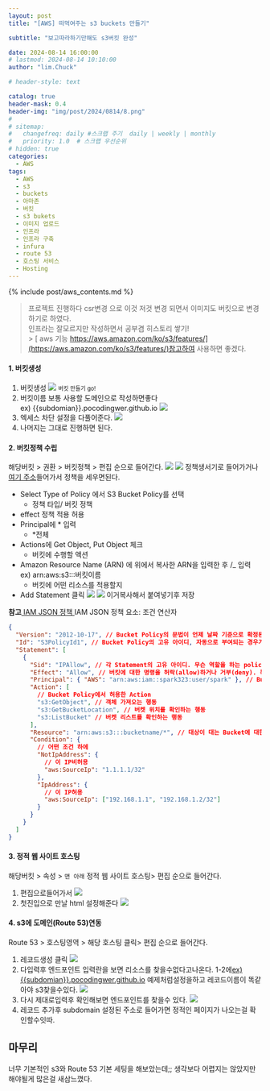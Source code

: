 ```yaml
---
layout: post
title: "[AWS] 떠먹여주는 s3 buckets 만들기"

subtitle: "보고따라하기만해도 s3버킷 완성"

date: 2024-08-14 16:00:00
# lastmod: 2024-08-14 10:10:00
author: "lim.Chuck"

# header-style: text

catalog: true
header-mask: 0.4
header-img: "img/post/2024/0814/8.png"
#
# sitemap:
#   changefreq: daily #스크랩 주기  daily | weekly | monthly
#   priority: 1.0  # 스크랩 우선순위
# hidden: true
categories:
  - AWS
tags:
  - AWS
  - s3
  - buckets
  - 아마존
  - 버킷
  - s3 bukets
  - 이미지 업로드
  - 인프라
  - 인프라 구축
  - infura
  - route 53
  - 호스팅 서비스
  - Hosting
---
```


{% include post/aws_contents.md %}

> 프로젝트 진행하다 csr변경 으로 이것 저것 변경 되면서 이미지도 버킷으로 변경하기로 하였다. <br/>
> 인프라는 잘모르지만 작성하면서 공부겸 히스토리 쌓기!<br/> > [ aws 기능 https://aws.amazon.com/ko/s3/features/](https://aws.amazon.com/ko/s3/features/)참고하여 사용하면 좋겠다.

#### 1. 버킷생성

1. 버킷생성
   ![](/img/post/2024/0814/3.png) <span style="font-size:80%">버킷 만들기 go!</span>
2. 버킷이름 보통 사용할 도메인으로 작성하면좋다<br/>
   ex) {{subdomian}}.pocodingwer.github.io
   ![](/img/post/2024/0814/4.png)
3. 엑세스 차단 설정을 다풀어준다.
   ![](/img/post/2024/0814/5.png)
4. 나머지는 그대로 진행하면 된다.

#### 2. 버킷정책 수립

해당버킷 > 권환 > 버킷정책 > 편집 순으로 들어간다.
![](/img/post/2024/0814/6.png)
![](/img/post/2024/0814/7.png)
정책생서기로 들어가거나 [여기 주소](https://awspolicygen.s3.amazonaws.com/policygen.html)들어가서 정책을 세우면된다.

- Select Type of Policy 에서 S3 Bucket Policy를 선택
  - 정책 타입/ 버킷 정책
- effect 정책 적용 허용
- Principal에 \* 입력
  - \*전체
- Actions에 Get Object, Put Object 체크
  - 버킷에 수행할 액션
- Amazon Resource Name (ARN) 에 위에서 복사한 ARN을 입력한 후 /\_ 입력 ex) arn:aws:s3:::버킷이름
  - 버킷에 어떤 리소스를 적용할지
- Add Statement 클릭
  ![](/img/post/2024/0814/8.png)
  ![](/img/post/2024/0814/9.png)
  이거복사해서 붙여넣기후 저장

**참고**[ IAM JSON 정책 ](https://docs.aws.amazon.com/ko_kr/IAM/latest/UserGuide/reference_policies_elements_condition_operators.html) IAM JSON 정책 요소: 조건 연산자

```json
{
  "Version": "2012-10-17", // Bucket Policy의 문법이 언제 날짜 기준으로 확정된 문법을 사용하는지 → 2008-10-17 버전 후 2012-10-17 버전이 있는데, 그 뒤로는 업데이트가 안됐음
  "Id": "S3PolicyId1", // Bucket Policy의 고유 아이디, 자동으로 부여되는 경우가 많음
  "Statement": [
    {
      "Sid": "IPAllow", // 각 Statement의 고유 아이디. 무슨 역할을 하는 policy인가
      "Effect": "Allow", // 버킷에 대한 명령을 허락(allow)하거나 거부(deny). 특정 사용자에 대해 명령을 제한하거나, 허용하는 식으로 사용
      "Principal": { "AWS": "arn:aws:iam::spark323:user/spark" }, // Bucket Policy의 적용대상 (spark323 아이디의 유저에 대해서)
      "Action": [
        // Bucket Policy에서 허용한 Action
        "s3:GetObject", // 객체 가져오는 행동
        "s3:GetBucketLocation", // 버켓 위치를 확인하는 행동
        "s3:ListBucket" // 버켓 리스트를 확인하는 행동
      ],
      "Resource": "arn:aws:s3:::bucketname/*", // 대상이 대는 Bucket에 대한 명세
      "Condition": {
        // 어떤 조건 하에
        "NotIpAddress": {
          // 이 IP비허용
          "aws:SourceIp": "1.1.1.1/32"
        },
        "IpAddress": {
          // 이 IP허용
          "aws:SourceIp": ["192.168.1.1", "192.168.1.2/32"]
        }
      }
    }
  ]
}
```

#### 3. 정적 웹 사이트 호스팅

해당버킷 > 속성 > `맨 아래` 정적 웹 사이트 호스팅> 편집 순으로 들어간다.

1. 편집으로들어가서
   ![](/img/post/2024/0814/10.png)
2. 첫진입으로 만날 html 설정해준다
   ![](/img/post/2024/0814/11.png)

#### 4. s3에 도메인(Route 53)연동

Route 53 > 호스팅영역 > 해당 호스팅 클릭> 편집 순으로 들어간다.

1. 레코드생성 클릭
   ![](/img/post/2024/0814/13.png)
2. 다입력후 엔드포인트 입력란을 보면 리소스를 찾을수없다고나온다.
   1-2에<a href="#1-버킷생성" >ex) {{subdomian}}.pocodingwer.github.io</a> 예제처럼설정을하고 레코드이름이 똑같아야 s3찾을수있다.
   ![](/img/post/2024/0814/14.png)
3. 다시 제대로입력후 확인해보면 엔드포인트를 찾을수 있다.
   ![](/img/post/2024/0814/15.png)
4. 레코드 추가후 subdomain 설정된 주소로 들어가면 정적인 페이지가 나오는걸 확인할수잇따.

## 마무리

너무 기본적인 s3와 Route 53 기본 세팅을 해보았는데;; 생각보다 어렵지는 않았지만
해야될게 많은걸 새삼느꼈다.
